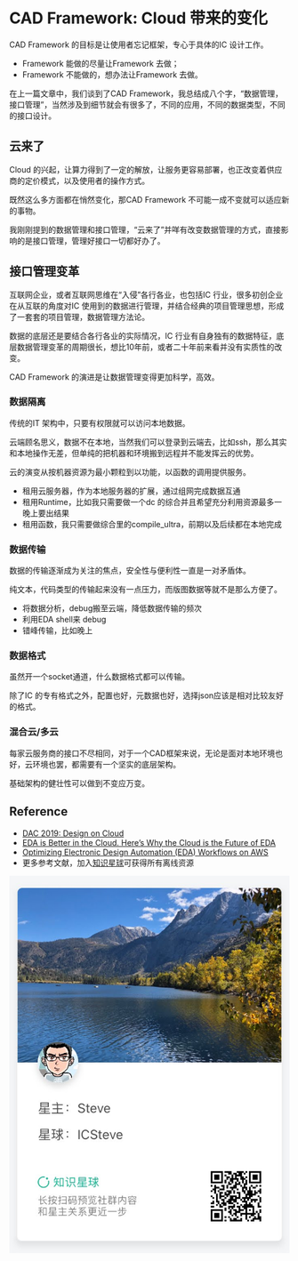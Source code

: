 # CAD Framework: Cloud 带来的变化

CAD Framework 的目标是让使用者忘记框架，专心于具体的IC 设计工作。

- Framework 能做的尽量让Framework 去做；
- Framework 不能做的，想办法让Framework 去做。

在上一篇文章中，我们谈到了CAD Framework，我总结成八个字，“数据管理，接口管理”，当然涉及到细节就会有很多了，不同的应用，不同的数据类型，不同的接口设计。

## 云来了

Cloud 的兴起，让算力得到了一定的解放，让服务更容易部署，也正改变着供应商的定价模式，以及使用者的操作方式。

既然这么多方面都在悄然变化，那CAD Framework 不可能一成不变就可以适应新的事物。

我刚刚提到的数据管理和接口管理，“云来了”并咩有改变数据管理的方式，直接影响的是接口管理，管理好接口一切都好办了。

## 接口管理变革

互联网企业，或者互联网思维在“入侵”各行各业，也包括IC 行业，很多初创企业在从互联的角度对IC 使用到的数据进行管理，并结合经典的项目管理思想，形成了一套套的项目管理，数据管理方法论。

数据的底层还是要结合各行各业的实际情况，IC 行业有自身独有的数据特征，底层数据管理变革的周期很长，想比10年前，或者二十年前来看并没有实质性的改变。

CAD Framework 的演进是让数据管理变得更加科学，高效。

### 数据隔离

传统的IT 架构中，只要有权限就可以访问本地数据。

云端顾名思义，数据不在本地，当然我们可以登录到云端去，比如ssh，那么其实和本地操作无差，但单纯的把机器和环境搬到远程并不能发挥云的优势。

云的演变从按机器资源为最小颗粒到以功能，以函数的调用提供服务。

- 租用云服务器，作为本地服务器的扩展，通过组网完成数据互通
- 租用Runtime，比如我只需要做一个dc 的综合并且希望充分利用资源最多一晚上要出结果
- 租用函数，我只需要做综合里的compile_ultra，前期以及后续都在本地完成

### 数据传输

数据的传输逐渐成为关注的焦点，安全性与便利性一直是一对矛盾体。

纯文本，代码类型的传输起来没有一点压力，而版图数据等就不是那么方便了。

- 将数据分析，debug搬至云端，降低数据传输的频次
- 利用EDA shell来 debug
- 错峰传输，比如晚上

### 数据格式

虽然开一个socket通道，什么数据格式都可以传输。

除了IC 的专有格式之外，配置也好，元数据也好，选择json应该是相对比较友好的格式。

### 混合云/多云

每家云服务商的接口不尽相同，对于一个CAD框架来说，无论是面对本地环境也好，云环境也罢，都需要有一个坚实的底层架构。

基础架构的健壮性可以做到不变应万变。

## Reference

- [DAC 2019: Design on Cloud](https://www.youtube.com/watch?v=jJGDro5xmtQ&list=PLKqCo4MpJlW8hgxreoqmOBC59GwMWhYhe)
- [EDA is Better in the Cloud. Here’s Why the Cloud is the Future of EDA](https://blog.semi.org/technology-trends/eda-is-better-in-the-cloud.-heres-why-the-cloud-is-the-future-of-eda)
- [Optimizing Electronic Design Automation (EDA) Workflows on AWS](https://d1.awsstatic.com/HPC2019/optimizing-electronic-design-automation-eda-workflows-on-aws.pdf)
- 更多参考文献，加入[知识星球](https://wx.zsxq.com/dweb2/index/group/88518421841542)可获得所有离线资源

![ICSteve 知识星球](../iccourse/icsteve_zsxq.jpg ':size=300')
